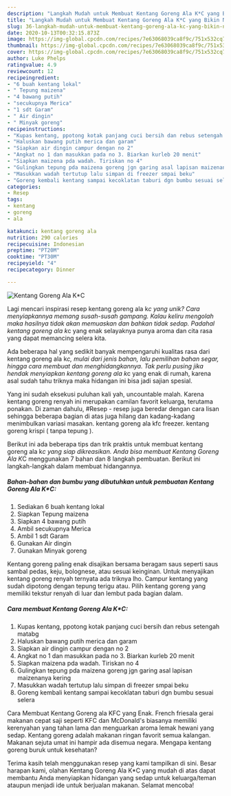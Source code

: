 ```yaml
---
description: "Langkah Mudah untuk Membuat Kentang Goreng Ala K*C yang Bikin Ngiler"
title: "Langkah Mudah untuk Membuat Kentang Goreng Ala K*C yang Bikin Ngiler"
slug: 36-langkah-mudah-untuk-membuat-kentang-goreng-ala-kc-yang-bikin-ngiler
date: 2020-10-13T00:32:15.873Z
image: https://img-global.cpcdn.com/recipes/7e63068039ca8f9c/751x532cq70/kentang-goreng-ala-kc-foto-resep-utama.jpg
thumbnail: https://img-global.cpcdn.com/recipes/7e63068039ca8f9c/751x532cq70/kentang-goreng-ala-kc-foto-resep-utama.jpg
cover: https://img-global.cpcdn.com/recipes/7e63068039ca8f9c/751x532cq70/kentang-goreng-ala-kc-foto-resep-utama.jpg
author: Luke Phelps
ratingvalue: 4.9
reviewcount: 12
recipeingredient:
- "6 buah kentang lokal"
- " Tepung maizena"
- "4 bawang putih"
- "secukupnya Merica"
- "1 sdt Garam"
- " Air dingin"
- " Minyak goreng"
recipeinstructions:
- "Kupas kentang, ppotong kotak panjang cuci bersih dan rebus setengah matabg"
- "Haluskan bawang putih merica dan garam"
- "Siapkan air dingin campur dengan no 2"
- "Angkat no 1 dan masukkan pada no 3. Biarkan kurleb 20 menit"
- "Siapkan maizena pda wadah. Tiriskan no 4"
- "Gulingkan tepung pda maizena goreng jgn garing asal lapisan maizenanya kering"
- "Masukkan wadah tertutup lalu simpan di freezer smpai beku"
- "Goreng kembali kentang sampai kecoklatan taburi dgn bumbu sesuai selera"
categories:
- Resep
tags:
- kentang
- goreng
- ala

katakunci: kentang goreng ala 
nutrition: 290 calories
recipecuisine: Indonesian
preptime: "PT20M"
cooktime: "PT30M"
recipeyield: "4"
recipecategory: Dinner

---
```



![Kentang Goreng Ala K*C](https://img-global.cpcdn.com/recipes/7e63068039ca8f9c/751x532cq70/kentang-goreng-ala-kc-foto-resep-utama.jpg)

Lagi mencari inspirasi resep kentang goreng ala k*c yang unik? Cara menyiapkannya memang susah-susah gampang. Kalau keliru mengolah maka hasilnya tidak akan memuaskan dan bahkan tidak sedap. Padahal kentang goreng ala k*c yang enak selayaknya punya aroma dan cita rasa yang dapat memancing selera kita.

Ada beberapa hal yang sedikit banyak mempengaruhi kualitas rasa dari kentang goreng ala k*c, mulai dari jenis bahan, lalu pemilihan bahan segar, hingga cara membuat dan menghidangkannya. Tak perlu pusing jika hendak menyiapkan kentang goreng ala k*c yang enak di rumah, karena asal sudah tahu triknya maka hidangan ini bisa jadi sajian spesial.

Yang ini sudah eksekusi puluhan kali yah, uncountable malah. Karena kentang goreng renyah ini merupakan camilan favorit keluarga, terutama ponakan. Di zaman dahulu, #Resep - resep juga beredar dengan cara lisan sehingga beberapa bagian di atas juga hilang dan kadang-kadang menimbulkan variasi masakan. kentang goreng ala kfc freezer. kentang goreng krispi ( tanpa tepung ).


Berikut ini ada beberapa tips dan trik praktis untuk membuat kentang goreng ala k*c yang siap dikreasikan. Anda bisa membuat Kentang Goreng Ala K*C menggunakan 7 bahan dan 8 langkah pembuatan. Berikut ini langkah-langkah dalam membuat hidangannya.

<!--inarticleads1-->

##### Bahan-bahan dan bumbu yang dibutuhkan untuk pembuatan Kentang Goreng Ala K*C:

1. Sediakan 6 buah kentang lokal
1. Siapkan  Tepung maizena
1. Siapkan 4 bawang putih
1. Ambil secukupnya Merica
1. Ambil 1 sdt Garam
1. Gunakan  Air dingin
1. Gunakan  Minyak goreng


Kentang goreng paling enak disajikan bersama beragam saus seperti saus sambal pedas, keju, bolognese, atau sesuai keinginan. Untuk menyajikan kentang goreng renyah ternyata ada triknya lho. Campur kentang yang sudah dipotong dengan tepung terigu atau. Pilih kentang goreng yang memiliki tekstur renyah di luar dan lembut pada bagian dalam. 

<!--inarticleads2-->

##### Cara membuat Kentang Goreng Ala K*C:

1. Kupas kentang, ppotong kotak panjang cuci bersih dan rebus setengah matabg
1. Haluskan bawang putih merica dan garam
1. Siapkan air dingin campur dengan no 2
1. Angkat no 1 dan masukkan pada no 3. Biarkan kurleb 20 menit
1. Siapkan maizena pda wadah. Tiriskan no 4
1. Gulingkan tepung pda maizena goreng jgn garing asal lapisan maizenanya kering
1. Masukkan wadah tertutup lalu simpan di freezer smpai beku
1. Goreng kembali kentang sampai kecoklatan taburi dgn bumbu sesuai selera


Cara Membuat Kentang Goreng ala KFC yang Enak. French friesala gerai makanan cepat saji seperti KFC dan McDonald&#39;s biasanya memiliki kerenyahan yang tahan lama dan menguarkan aroma lemak hewani yang sedap. Kentang goreng adalah makanan ringan favorit semua kalangan. Makanan sejuta umat ini hampir ada disemua negara. Mengapa kentang goreng buruk untuk kesehatan? 

Terima kasih telah menggunakan resep yang kami tampilkan di sini. Besar harapan kami, olahan Kentang Goreng Ala K*C yang mudah di atas dapat membantu Anda menyiapkan hidangan yang sedap untuk keluarga/teman ataupun menjadi ide untuk berjualan makanan. Selamat mencoba!
